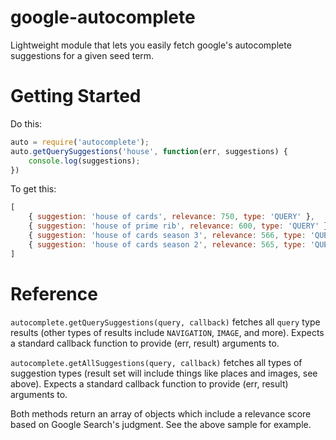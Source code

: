 google-autocomplete
===================

Lightweight module that lets you easily fetch google's autocomplete suggestions for a given seed term.  

Getting Started
===============

Do this:

```js
auto = require('autocomplete');
auto.getQuerySuggestions('house', function(err, suggestions) {
	console.log(suggestions);
})
```

To get this:

```js
[
	{ suggestion: 'house of cards', relevance: 750, type: 'QUERY' },
	{ suggestion: 'house of prime rib', relevance: 600, type: 'QUERY' },
	{ suggestion: 'house of cards season 3', relevance: 566, type: 'QUERY' },
	{ suggestion: 'house of cards season 2', relevance: 565, type: 'QUERY' }
]
```

Reference
=========

`autocomplete.getQuerySuggestions(query, callback)` fetches all `query` type results (other types of results include `NAVIGATION`, `IMAGE`, and more).  Expects a standard callback function to provide (err, result) arguments to.

`autocomplete.getAllSuggestions(query, callback)` fetches all types of suggestion types (result set will include things like places and images, see above).  Expects a standard callback function to provide (err, result) arguments to.

Both methods return an array of objects which include a relevance score based on Google Search's judgment.  See the above sample for example.
